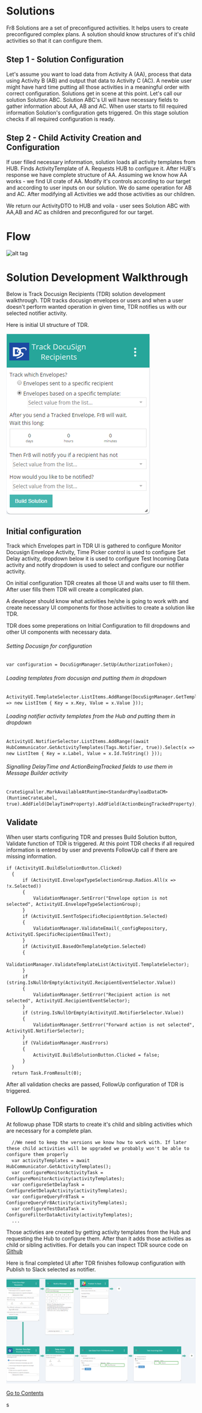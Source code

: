 # Solutions

Fr8 Solutions are a set of preconfigured activities. It helps users to create preconfigured complex plans. A solution should know structures of it's child activities so that it can configure them.

## Step 1 - Solution Configuration

Let's assume you want to load data from Activity A (AA), process that data using Activity B (AB) and output that data to Activity C (AC). A newbie user might have hard time putting all those activities in a meaningful order with correct configuration. Solutions get in scene at this point. Let's call our solution Solution ABC. Solution ABC's UI will have necessary fields to gather information about AA, AB and AC. When user starts to fill required information Solution's configuration gets triggered. On this stage solution checks if all required configuration is ready.

## Step 2 - Child Activity Creation and Configuration

If user filled necessary information, solution loads all activity templates from HUB. Finds ActivityTemplate of A. Requests HUB to configure it. After HUB's response we have complete structure of AA. Assuming we know how AA works - we find UI crate of AA. Modify it's controls according to our target and according to user inputs on our solution. We do same operation for AB and AC. After modifying all Activities we add those activities as our children.

We return our ActivityDTO to HUB and voila - user sees Solution ABC with AA,AB and AC as children and preconfigured for our target.

# Flow

![alt tag](https://raw.githubusercontent.com/Fr8org/Fr8Core/master/Docs/ForDevelopers/OperatingConcepts/img/SolutionDiagram.png)


# Solution Development Walkthrough

Below is Track Docusign Recipients (TDR) solution development walkthrough. TDR tracks docusign envelopes or users and when a user doesn't perform wanted operation in given time, TDR notifies us with our selected notifier activity.

Here is initial UI structure of TDR.

![Track Docusign Recipients](/Docs/ForDevelopers/OperatingConcepts/img/TDRInitialState.png)


## Initial configuration

Track which Envelopes part in TDR UI is gathered to configure Monitor Docusign Envelope Activity, Time Picker control is used to configure Set Delay activity, dropdown below it is used to configure Test Incoming Data activity and notify dropdown is used to select and configure our notifier activity.

On initial configuration TDR creates all those UI and waits user to fill them. After user fills them TDR will create a complicated plan.

A developer should know what activities he/she is going to work with and create necessary UI components for those activities to create a solution like TDR.

TDR does some preperations on Initial Configuration to fill dropdowns and other UI components with necessary data.

###### Setting Docusign for configuration

    var configuration = DocuSignManager.SetUp(AuthorizationToken);

###### Loading templates from docusign and putting them in dropdown

    ActivityUI.TemplateSelector.ListItems.AddRange(DocuSignManager.GetTemplatesList(configuration).Select(x => new ListItem { Key = x.Key, Value = x.Value }));

###### Loading notifier activity templates from the Hub and putting them in dropdown

    ActivityUI.NotifierSelector.ListItems.AddRange((await HubCommunicator.GetActivityTemplates(Tags.Notifier, true)).Select(x => new ListItem { Key = x.Label, Value = x.Id.ToString() }));

###### Signalling DelayTime and ActionBeingTracked fields to use them in Message Builder activity

    CrateSignaller.MarkAvailableAtRuntime<StandardPayloadDataCM>(RuntimeCrateLabel, true).AddField(DelayTimeProperty).AddField(ActionBeingTrackedProperty);

## Validate

When user starts configuring TDR and presses Build Solution button, Validate function of TDR is triggered. At this point TDR checks if all required information is entered by user and prevents FollowUp call if there are missing information.

    if (ActivityUI.BuildSolutionButton.Clicked)
      {
          if (ActivityUI.EnvelopeTypeSelectionGroup.Radios.All(x => !x.Selected))
          {
              ValidationManager.SetError("Envelope option is not selected", ActivityUI.EnvelopeTypeSelectionGroup);
          }
          if (ActivityUI.SentToSpecificRecipientOption.Selected)
          {
              ValidationManager.ValidateEmail(_configRepository, ActivityUI.SpecificRecipientEmailText);
          }
          if (ActivityUI.BasedOnTemplateOption.Selected)
          {
              ValidationManager.ValidateTemplateList(ActivityUI.TemplateSelector);
          }
          if (string.IsNullOrEmpty(ActivityUI.RecipientEventSelector.Value))
          {
              ValidationManager.SetError("Recipient action is not selected", ActivityUI.RecipientEventSelector);
          }
          if (string.IsNullOrEmpty(ActivityUI.NotifierSelector.Value))
          {
              ValidationManager.SetError("Forward action is not selected", ActivityUI.NotifierSelector);
          }
          if (ValidationManager.HasErrors)
          {
              ActivityUI.BuildSolutionButton.Clicked = false;
          }
      }
      return Task.FromResult(0);


After all validation checks are passed, FollowUp configuration of TDR is triggered.

## FollowUp Configuration

At followup phase TDR starts to create it's child and sibling activities which are necessary for a complete plan.

      //We need to keep the versions we know how to work with. If later these child activities will be upgraded we probably won't be able to configure them properly
      var activityTemplates = await HubCommunicator.GetActivityTemplates();
      var configureMonitorActivityTask = ConfigureMonitorActivity(activityTemplates);
      var configureSetDelayTask = ConfigureSetDelayActivity(activityTemplates);
      var configureQueryFr8Task = ConfigureQueryFr8Activity(activityTemplates);
      var configureTestDataTask = ConfigureFilterDataActivity(activityTemplates);
      ...

Those activties are created by getting activity templates from the Hub and requesting the Hub to configure them. After than it adds those activities as child or sibling activities. For details you can inspect TDR source code on [Github](https://github.com/Fr8org/Fr8Core/blob/master/terminalDocuSign/Activities/Track_DocuSign_Recipients_v2.cs)

Here is final completed UI after TDR finishes followup configuration with Publish to Slack selected as notifier.

![Track Docusign Recipients](/Docs/ForDevelopers/OperatingConcepts/img/TDRFinal.png)


[Go to Contents](/Docs/Home.md)











s
